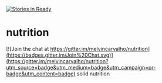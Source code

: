 [![Stories in Ready](https://badge.waffle.io/melvincarvalho/nutrition.png?label=ready&title=Ready)](https://waffle.io/melvincarvalho/nutrition)
# nutrition

[![Join the chat at https://gitter.im/melvincarvalho/nutrition](https://badges.gitter.im/Join%20Chat.svg)](https://gitter.im/melvincarvalho/nutrition?utm_source=badge&utm_medium=badge&utm_campaign=pr-badge&utm_content=badge)
solid nutrition
